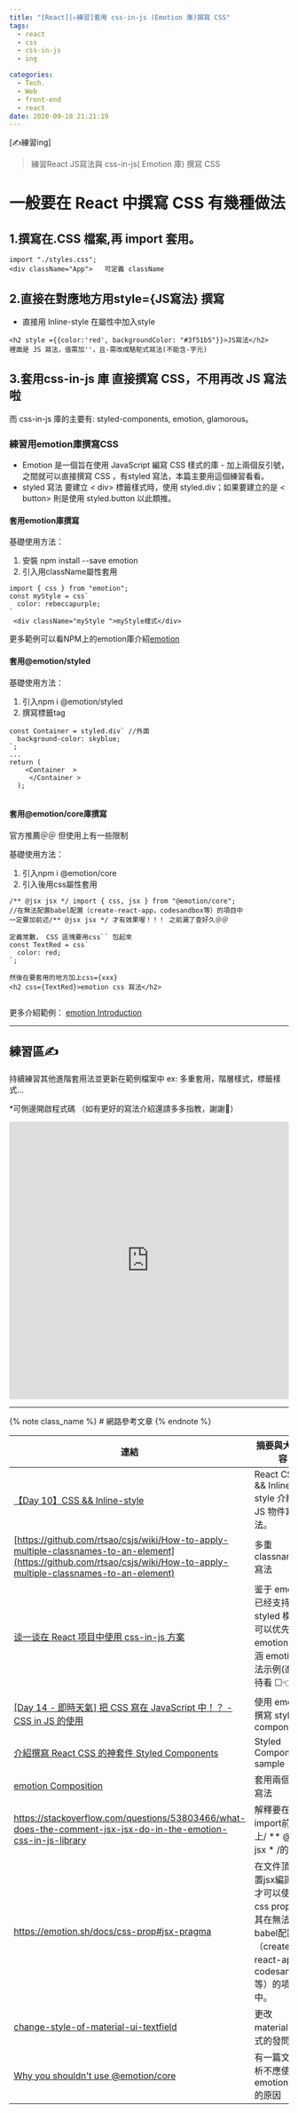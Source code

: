 ```yaml
---
title: "[React][✍練習]套用 css-in-js (Emotion 庫)撰寫 CSS"
tags:
  - react
  - css
  - css-in-js
  - ing

categories:
  - Tech.
  - Web
  - front-end
  - react
date: 2020-09-18 21:21:19
---
```

[✍練習ing]

> 練習React JS寫法與 css-in-js( Emotion 庫) 撰寫 CSS

<!--more-->

# 一般要在 React 中撰寫 CSS 有幾種做法

## 1.撰寫在.CSS 檔案,再 import 套用。
```
import "./styles.css";
<div className="App">   可定義 className
```

## 2.直接在對應地方用style={JS寫法} 撰寫
- 直接用 Inline-style 在屬性中加入style
```
<h2 style ={{color:'red', backgroundColor: "#3f51b5"}}>JS寫法</h2>
裡面是 JS 寫法，值需加''，且-需改成駱駝式寫法(不能含-字元)
```

## 3.套用css-in-js 庫 直接撰寫 CSS，不用再改 JS 寫法啦
  而 css-in-js 庫的主要有: styled-components, emotion, glamorous。


### 練習用emotion庫撰寫CSS
  - Emotion 是一個旨在使用 JavaScript 編寫 CSS 樣式的庫 - 加上兩個反引號，之間就可以直接撰寫 CSS ，有styled 寫法，本篇主要用這個練習看看。 
  - styled 寫法
    要建立 < div> 標籤樣式時，使用 styled.div；如果要建立的是 < button> 則是使用 styled.button 以此類推。

#### 套用emotion庫撰寫

基礎使用方法：
1. 安裝 npm install --save emotion
2. 引入用className屬性套用
```
import { css } from "emotion";
const myStyle = css`
  color: rebeccapurple;
`
 <div className="myStyle ">myStyle樣式</div>

```
更多範例可以看NPM上的emotion庫介紹[emotion](https://www.npmjs.com/package/emotion)


#### 套用@emotion/styled
基礎使用方法：
1. 引入npm i @emotion/styled
2. 撰寫標籤tag
```
const Container = styled.div` //外面
  background-color: skyblue;
`;
...
return (
    <Container  >
     </Container >
  );
    
```

#### 套用@emotion/core庫撰寫
官方推薦＠＠ 但使用上有一些限制

基礎使用方法：
1. 引入npm i @emotion/core
2. 引入後用css屬性套用
  ```
/** @jsx jsx */ import { css, jsx } from "@emotion/core"; 
//在無法配置babel配置（create-react-app，codesandbox等）的項目中
一定要加前述/** @jsx jsx */ 才有效果喔！！！ 之前漏了查好久＠＠

定義常數， CSS 區塊要用css`` 包起來
  const TextRed = css`
    color: red;
  `;

然後在要套用的地方加上css={xxx}
  <h2 css={TextRed}>emotion css 寫法</h2>


```
更多介紹範例： [emotion Introduction](https://emotion.sh/docs/introduction "emotion Introduction") 


------
## 練習區✍
持續練習其他進階套用法並更新在範例檔案中 ex: 多重套用，階層樣式，標籤樣式...


*可側邊開啟程式碼 
（如有更好的寫法介紹還請多多指教，謝謝🙏） 

<iframe src="https://codesandbox.io/embed/emotion-css-nqey4?fontsize=14&theme=dark"
     style="width:100%; height:500px; border:0; border-radius: 4px; overflow:hidden;"
     title="emotion CSS"
     allow="accelerometer; ambient-light-sensor; camera; encrypted-media; geolocation; gyroscope; hid; microphone; midi; payment; usb; vr; xr-spatial-tracking"
     sandbox="allow-forms allow-modals allow-popups allow-presentation allow-same-origin allow-scripts"
   ></iframe>



----

{% note class_name %} # 網路參考文章 {% endnote %}

| 連結  | 摘要與大致內容 |
| ----- | ----------|
| [【Day 10】CSS && Inline-style](https://ithelp.ithome.com.tw/articles/10215415 "【Day 10】CSS && Inline-style")  | React CSS && Inline-style 介紹，JS 物件寫法。 |
|[https://github.com/rtsao/csjs/wiki/How-to-apply-multiple-classnames-to-an-element](https://github.com/rtsao/csjs/wiki/How-to-apply-multiple-classnames-to-an-element)|多重classnames寫法|
| [谈一谈在 React 项目中使用 css-in-js 方案](https://juejin.im/post/6844903993047531533 "谈一谈在React项目中使用css-in-js方案") | 鉴于 emotion 已经支持了 styled 模式，可以优先选择 emotion。內涵 emotion 用法示例(進階 待看 ☐👈) |
| [[Day 14 - 即時天氣] 把 CSS 寫在 JavaScript 中！？ - CSS in JS 的使用](https://ithelp.ithome.com.tw/articles/10223071 "[Day 14 - 即時天氣] 把 CSS 寫在 JavaScript 中！？ - CSS in JS 的使用") | 使用 emotion 撰寫 styled components  |
 | [介紹撰寫 React CSS 的神套件 Styled Components](https://medium.com/@shihKai/%E4%BB%8B%E7%B4%B9%E6%92%B0%E5%AF%ABreact-css%E7%9A%84%E7%A5%9E%E5%A5%97%E4%BB%B6styled-components-77455c849198 "介紹撰寫React CSS的神套件Styled Components") | Styled Components sample |
[emotion Composition](https://emotion.sh/docs/composition)|套用兩個樣式寫法  |
https://stackoverflow.com/questions/53803466/what-does-the-comment-jsx-jsx-do-in-the-emotion-css-in-js-library | 解釋要在import前加上/ ** @jsx jsx * /的原因|
|https://emotion.sh/docs/css-prop#jsx-pragma |在文件頂部設置jsx編譯指示才可以使用css prop。尤其在無法配置babel配置（create-react-app，codesandbox等）的項目中。|
[change-style-of-material-ui-textfield](https://stackoverflow.com/questions/61414356/change-style-of-material-ui-textfield-on-focus-react)|更改material-ui樣式的發問 
[Why you shouldn't use @emotion/core](https://vriad.com/essays/emotion-core-vs-vanilla-emotion)|有一篇文章分析不應使用emotion/core的原因




